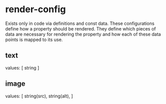 # render-config

Exists only in code via definitions and const data. These configurations define how a property should be rendered. They define which pieces of data are necessary for rendering the property and how each of these data points is mapped to its use.

## text

values: [
string
]

## image

values: [
string(src),
string(alt),
]
